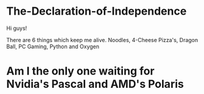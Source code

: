 # The-Declaration-of-Independence

Hi guys!

There are 6 things which keep me alive. Noodles, 4-Cheese Pizza's, Dragon Ball, PC Gaming, Python and Oxygen
<h1> Am I the only one waiting for Nvidia's Pascal and AMD's Polaris<h1>

